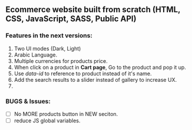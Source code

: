 ## Ecommerce website built from scratch (HTML, CSS, JavaScript, SASS, Public API)

### Features in the next versions:
1. Two UI modes (Dark, Light)
2. Arabic Language.
3. Multiple  currencies for products price.
4. When click on a product in **Cart page**, Go to the product and pop it up.
5. Use *data-id* to reference to product instead of it's name.
6. Add the search results to a slider instead of gallery to increase UX.
7. 


### BUGS & Issues:
- [ ] No MORE products button in NEW seciton.
- [ ] reduce JS global variables.
